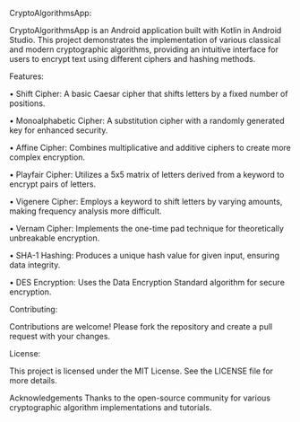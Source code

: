 CryptoAlgorithmsApp:

CryptoAlgorithmsApp is an Android application built with Kotlin in Android Studio. This project demonstrates the implementation of various classical and modern cryptographic algorithms, providing an intuitive interface for users to encrypt text using different ciphers and hashing methods.

Features:

•	Shift Cipher: A basic Caesar cipher that shifts letters by a fixed number of positions.

•	Monoalphabetic Cipher: A substitution cipher with a randomly generated key for enhanced security.

•	Affine Cipher: Combines multiplicative and additive ciphers to create more complex encryption.

•	Playfair Cipher: Utilizes a 5x5 matrix of letters derived from a keyword to encrypt pairs of letters.

•	Vigenere Cipher: Employs a keyword to shift letters by varying amounts, making frequency analysis more difficult.

•	Vernam Cipher: Implements the one-time pad technique for theoretically unbreakable encryption.

•	SHA-1 Hashing: Produces a unique hash value for given input, ensuring data integrity.

•	DES Encryption: Uses the Data Encryption Standard algorithm for secure encryption.



Contributing:

Contributions are welcome! Please fork the repository and create a pull request with your changes.

License:

This project is licensed under the MIT License. See the LICENSE file for more details.

Acknowledgements
Thanks to the open-source community for various cryptographic algorithm implementations and tutorials.
